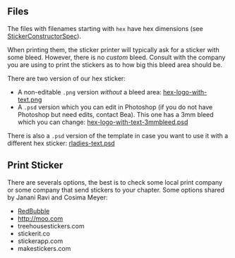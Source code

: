 ## Files

The files with filenames starting with `hex` have hex dimensions (see [StickerConstructorSpec](https://github.com/terinjokes/StickerConstructorSpec)).

When printing them, the sticker printer will typically ask for a sticker with some bleed. However, there is no _custom_ bleed. Consult with the company you are using to print the stickers as to how big this bleed area should be.

There are two version of our hex sticker:
- A non-editable `.png` version _without_ a bleed area: [hex-logo-with-text.png](https://github.com/rladies/starter-kit/blob/master/stickers/hex-logo-with-text.png)
- A `.psd` version which you can edit in Photoshop (if you do not have Photoshop but need edits, contact Bea). This one has a 3mm bleed which you can change: [hex-logo-with-text-3mmbleed.psd](https://github.com/rladies/starter-kit/blob/master/stickers/psd_files/hex-logo-with-text-3mmbleed.psd)

There is also a `.psd` version of the template in case you want to use it with a different hex sticker: [rladies-text.psd](https://github.com/rladies/starter-kit/blob/master/stickers/psd_files/rladies-text-stickermule.psd)

## Print Sticker

There are severals options, the best is to check some local print company or some company that send stickers to your chapter.  Some options shared by Janani Ravi and Cosima Meyer:

* [RedBubble](https://www.redbubble.com/shop/stickers)
* http://moo.com
* treehousestickers.com
* stickerit.co
* stickerapp.com
* makestickers.com
